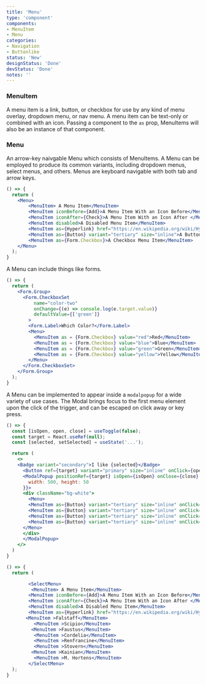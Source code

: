 ```yaml
---
title: 'Menu'
type: 'component'
components:
- MenuItem
- Menu
categories:
- Navigation
- Buttonlike
status: 'New'
designStatus: 'Done'
devStatus: 'Done'
notes: ''
---
```


### MenuItem

A menu item is a link, button, or checkbox for use by any kind of menu overlay, dropdown menu, or nav menu. A menu item can be text-only or combined with an icon. Passing a component to the `as` prop, MenuItems will also be an instance of that component.

### Menu

An arrow-key naivgable Menu which consists of MenuItems. A Menu can be employed to produce its common variants, including dropdown menus, select menus, and others. Menus are keyboard navigable with both tab and arrow keys.

```jsx live
() => {
  return (
    <Menu>
        <MenuItem> A Menu Item</MenuItem>
        <MenuItem iconBefore={Add}>A Menu Item With an Icon Before</MenuItem>
        <MenuItem iconAfter={Check}>A Menu Item With an Icon After </MenuItem>
        <MenuItem disabled>A Disabled Menu Item</MenuItem>
        <MenuItem as={Hyperlink} href="https://en.wikipedia.org/wiki/Hyperlink">A Link Menu Item</MenuItem>
        <MenuItem as={Button} variant="tertiary" size="inline">A Button Menu Item</MenuItem>
        <MenuItem as={Form.Checkbox}>A Checkbox Menu Item</MenuItem>
    </Menu>
  );
}
```

A Menu can include things like forms.

```jsx live
() => {
  return (
    <Form.Group>
      <Form.CheckboxSet
          name="color-two"
          onChange={(e) => console.log(e.target.value)}
          defaultValue={['green']}
        >
        <Form.Label>Which Color?</Form.Label>
        <Menu>
          <MenuItem as = {Form.Checkbox} value="red">Red</MenuItem>
          <MenuItem as = {Form.Checkbox} value="blue">Blue</MenuItem>
          <MenuItem as = {Form.Checkbox} value="green">Green</MenuItem>
          <MenuItem as = {Form.Checkbox} value="yellow">Yellow</MenuItem>
        </Menu>
      </Form.CheckboxSet>
    </Form.Group>
  );
}
```

A Menu can be implemented to appear inside a `modalpopup` for a wide variety of use cases. The Modal brings focus to the first menu element upon the click of the trigger, and can be escaped on click away or key press.

```jsx live
() => {
  const [isOpen, open, close] = useToggle(false);
  const target = React.useRef(null);
  const [selected, setSelected] = useState('...');

  return (
    <>
    <Badge variant="secondary">I like {selected}</Badge>
      <Button ref={target} variant="primary" size="inline" onClick={open}>Click Me To Pick:</Button>
      <ModalPopup positionRef={target} isOpen={isOpen} onClose={close} style={{
        width: 500, height: 50
      }}>
      <div className="bg-white">
        <Menu>
        <MenuItem as={Button} variant="tertiary" size="inline" onClick= {()=>setSelected('Beans')}>Beans</MenuItem>
        <MenuItem as={Button} variant="tertiary" size="inline" onClick= {()=>setSelected('Greens')}>Greens</MenuItem>
        <MenuItem as={Button} variant="tertiary" size="inline" onClick= {()=>setSelected('Tomatoes')}>Tomatoes</MenuItem>
        <MenuItem as={Button} variant="tertiary" size="inline" onClick= {()=>setSelected('Potatoes')}>Potatoes</MenuItem>
      </Menu>
      </div>
      </ModalPopup>
    </>
  )
}
```

```jsx live
() => {
  return (

        <SelectMenu>
         <MenuItem> A Menu Item</MenuItem>
        <MenuItem iconBefore={Add}>A Menu Item With an Icon Before</MenuItem>
        <MenuItem iconAfter={Check}>A Menu Item With an Icon After </MenuItem>
        <MenuItem disabled>A Disabled Menu Item</MenuItem>
        <MenuItem as={Hyperlink} href="https://en.wikipedia.org/wiki/Hyperlink">A Link Menu Item</MenuItem>
       <MenuItem >Falstaff</MenuItem>
          <MenuItem >Scipio</MenuItem>
         <MenuItem >Faustus</MenuItem>
          <MenuItem >Cordelia</MenuItem>
          <MenuItem >Renfrancine</MenuItem>
          <MenuItem >Stovern</MenuItem>
         <MenuItem >Kainian</MenuItem>
          <MenuItem >M. Hortens</MenuItem>
        </SelectMenu>
  );
}
```
